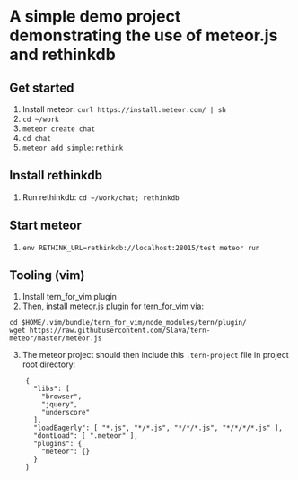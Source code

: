 # A simple demo project demonstrating the use of meteor.js and rethinkdb

## Get started

1. Install meteor: `curl https://install.meteor.com/ | sh`
2. `cd ~/work`
3. `meteor create chat`
4. `cd chat`
5. `meteor add simple:rethink`

## Install rethinkdb

1. Run rethinkdb: `cd ~/work/chat; rethinkdb`

## Start meteor

1. `env RETHINK_URL=rethinkdb://localhost:28015/test meteor run`

## Tooling (vim)

1. Install tern_for_vim plugin
2. Then, install meteor.js plugin for tern_for_vim via:

```
cd $HOME/.vim/bundle/tern_for_vim/node_modules/tern/plugin/
wget https://raw.githubusercontent.com/Slava/tern-meteor/master/meteor.js
```

3. The meteor project should then include this `.tern-project` file in project root directory:

```
    {
      "libs": [
        "browser",
        "jquery",
        "underscore"
      ],
      "loadEagerly": [ "*.js", "*/*.js", "*/*/*.js", "*/*/*/*.js" ],
      "dontLoad": [ ".meteor" ],
      "plugins": {
        "meteor": {}
      }
    }
```
